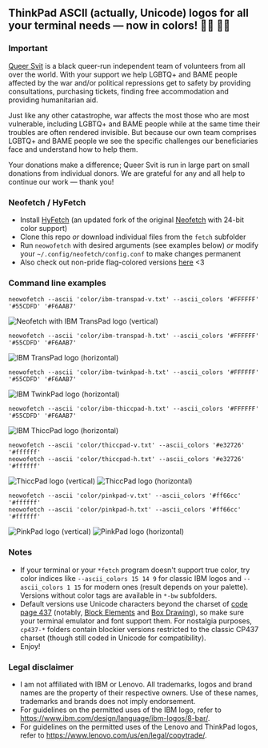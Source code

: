 ## ThinkPad ASCII (actually, Unicode) logos for all your terminal needs — now in colors! 🏳️‍🌈 🏳️‍⚧️ ##

### Important ###

[Queer Svit](https://queersvit.org/) is a black queer-run independent team of volunteers from all over the world. With your support we help LGBTQ+ and BAME people affected by the war and/or political repressions get to safety by providing consultations, purchasing tickets, finding free accommodation and providing humanitarian aid.

Just like any other catastrophe, war affects the most those who are most vulnerable, including LGBTQ+ and BAME people while at the same time their troubles are often rendered invisible. But because our own team comprises LGBTQ+ and BAME people we see the specific challenges our beneficiaries face and understand how to help them.

Your donations make a difference; Queer Svit is run in large part on small donations from individual donors. We are grateful for any and all help to continue our work — thank you!

### Neofetch / HyFetch ###

* Install [HyFetch](https://github.com/hykilpikonna/hyfetch) (an updated fork of the original [Neofetch](https://github.com/dylanaraps/neofetch) with 24-bit color support)
* Clone this repo *or* download individual files from the `fetch` subfolder
* Run `neowofetch` with desired arguments (see examples below) *or* modify your `~/.config/neofetch/config.conf` to make changes permanent
* Also check out non-pride flag-colored versions [here](https://github.com/roadkell/ascii-logos) <3

### Command line examples ###

```
neowofetch --ascii 'color/ibm-transpad-v.txt' --ascii_colors '#FFFFFF' '#55CDFD' '#F6AAB7'
```
![Neofetch with IBM TransPad logo (vertical)](./screenshots/ibm-transpad-v-full.png?raw=true)

```
neowofetch --ascii 'color/ibm-transpad-h.txt' --ascii_colors '#FFFFFF' '#55CDFD' '#F6AAB7'
```
![IBM TransPad logo (horizontal)](./screenshots/ibm-transpad-h.png?raw=true)

```
neowofetch --ascii 'color/ibm-twinkpad-h.txt' --ascii_colors '#FFFFFF' '#55CDFD' '#F6AAB7'
```
![IBM TwinkPad logo (horizontal)](./screenshots/ibm-twinkpad-h.png?raw=true)

```
neowofetch --ascii 'color/ibm-thiccpad-h.txt' --ascii_colors '#FFFFFF' '#55CDFD' '#F6AAB7'
```
![IBM ThiccPad logo (horizontal)](./screenshots/ibm-thiccpad-h.png?raw=true)

```
neowofetch --ascii 'color/thiccpad-v.txt' --ascii_colors '#e32726' '#ffffff'
neowofetch --ascii 'color/thiccpad-h.txt' --ascii_colors '#e32726' '#ffffff'
```
![ThiccPad logo (vertical)](./screenshots/thiccpad-v.png?raw=true)
![ThiccPad logo (horizontal)](./screenshots/thiccpad-h.png?raw=true)

```
neowofetch --ascii 'color/pinkpad-v.txt' --ascii_colors '#ff66cc' '#ffffff'
neowofetch --ascii 'color/pinkpad-h.txt' --ascii_colors '#ff66cc' '#ffffff'
```
![PinkPad logo (vertical)](./screenshots/pinkpad-v.png?raw=true)
![PinkPad logo (horizontal)](./screenshots/pinkpad-h.png?raw=true)

### Notes ###

* If your terminal or your `*fetch` program doesn't support true color, try color indices like `--ascii_colors 15 14 9` for classic IBM logos and `--ascii_colors 1 15` for modern ones (result depends on your palette). Versions without color tags are available in `*-bw` subfolders.
* Default versions use Unicode characters beyond the charset of [code page 437](https://en.wikipedia.org/wiki/Code_page_437) (notably, [Block Elements](https://en.wikipedia.org/wiki/Block_Elements) and [Box Drawing](https://en.wikipedia.org/wiki/Box_Drawing)), so make sure your terminal emulator and font support them. For nostalgia purposes, `cp437-*` folders contain blockier versions restricted to the classic CP437 charset (though still coded in Unicode for compatibility).
* Enjoy!

### Legal disclaimer ###

* I am not affiliated with IBM or Lenovo. All trademarks, logos and brand names are the property of their respective owners. Use of these names, trademarks and brands does not imply endorsement.
* For guidelines on the permitted uses of the IBM logo, refer to <https://www.ibm.com/design/language/ibm-logos/8-bar/>.
* For guidelines on the permitted uses of the Lenovo and ThinkPad logos, refer to <https://www.lenovo.com/us/en/legal/copytrade/>.
